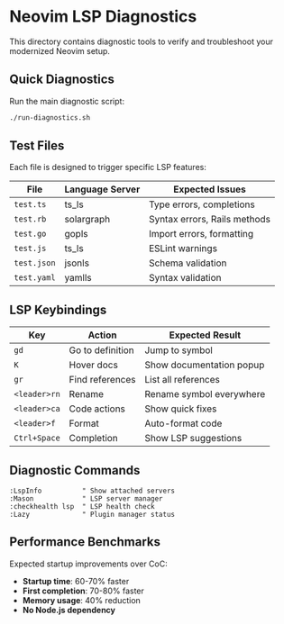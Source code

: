 # Neovim LSP Diagnostics

This directory contains diagnostic tools to verify and troubleshoot your modernized Neovim setup.

## Quick Diagnostics

Run the main diagnostic script:
```bash
./run-diagnostics.sh
```

## Test Files

Each file is designed to trigger specific LSP features:

| File | Language Server | Expected Issues |
|------|----------------|-----------------|
| `test.ts` | ts_ls | Type errors, completions |
| `test.rb` | solargraph | Syntax errors, Rails methods |
| `test.go` | gopls | Import errors, formatting |
| `test.js` | ts_ls | ESLint warnings |
| `test.json` | jsonls | Schema validation |
| `test.yaml` | yamlls | Syntax validation |

## LSP Keybindings

| Key | Action | Expected Result |
|-----|--------|-----------------|
| `gd` | Go to definition | Jump to symbol |
| `K` | Hover docs | Show documentation popup |
| `gr` | Find references | List all references |
| `<leader>rn` | Rename | Rename symbol everywhere |
| `<leader>ca` | Code actions | Show quick fixes |
| `<leader>f` | Format | Auto-format code |
| `Ctrl+Space` | Completion | Show LSP suggestions |

## Diagnostic Commands

```vim
:LspInfo          " Show attached servers
:Mason            " LSP server manager  
:checkhealth lsp  " LSP health check
:Lazy             " Plugin manager status
```

## Performance Benchmarks

Expected startup improvements over CoC:
- **Startup time**: 60-70% faster
- **First completion**: 70-80% faster  
- **Memory usage**: 40% reduction
- **No Node.js dependency**
